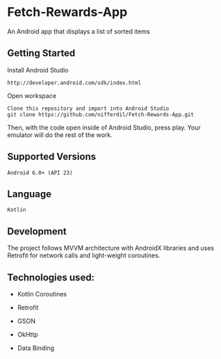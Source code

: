 # Fetch-Rewards-App
An Android app that displays a list of sorted items

## Getting Started

Install Android Studio

	http://developer.android.com/sdk/index.html
  
Open workspace

	Clone this repository and import into Android Studio
	git clone https://github.com/nifferdil/Fetch-Rewards-App.git
  
Then, with the code open inside of Android Studio, press play. Your emulator will do the rest of the work.

## Supported Versions

	Android 6.0+ (API 23)

## Language

	Kotlin
	
## Development
The project follows MVVM architecture with AndroidX libraries and uses Retrofit for network calls and light-weight coroutines.
	    
## Technologies used:

*	Kotlin Coroutines

*	Retrofit

*	GSON

*	OkHttp

* Data Binding

